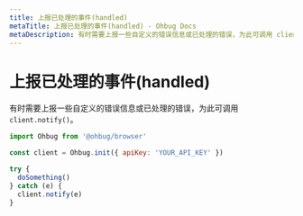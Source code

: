 ```yaml
---
title: 上报已处理的事件(handled)
metaTitle: 上报已处理的事件(handled) - Ohbug Docs
metaDescription: 有时需要上报一些自定义的错误信息或已处理的错误，为此可调用 client.notify。
---
```


# 上报已处理的事件(handled)

有时需要上报一些自定义的错误信息或已处理的错误，为此可调用 `client.notify()`。

```javascript
import Ohbug from '@ohbug/browser'

const client = Ohbug.init({ apiKey: 'YOUR_API_KEY' })

try {
  doSomething()
} catch (e) {
  client.notify(e)
}
```
